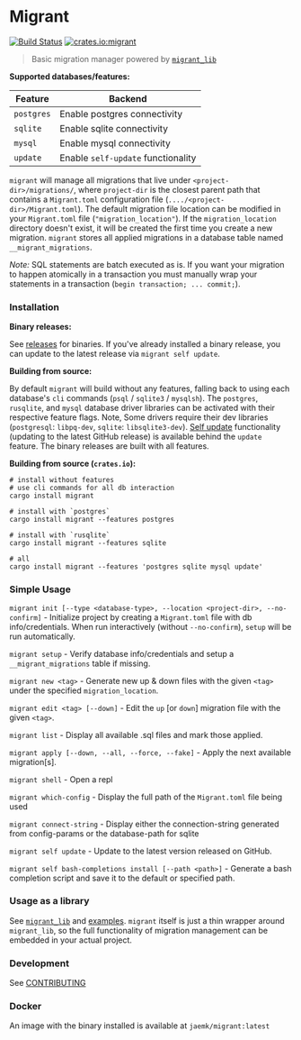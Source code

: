 # Migrant
[![Build Status](https://travis-ci.org/jaemk/migrant.svg?branch=master)](https://travis-ci.org/jaemk/migrant)
[![crates.io:migrant](https://img.shields.io/crates/v/migrant.svg?label=migrant)](https://crates.io/crates/migrant)

> Basic migration manager powered by [`migrant_lib`](https://github.com/jaemk/migrant_lib)


**Supported databases/features:**

| Feature       |    Backend                            |
|---------------|---------------------------------------|
| `postgres`    | Enable postgres connectivity          |
| `sqlite`      | Enable sqlite connectivity            |
| `mysql`       | Enable mysql connectivity             |
| `update`      | Enable `self-update` functionality    |


`migrant` will manage all migrations that live under `<project-dir>/migrations/`, where `project-dir` is the closest
parent path that contains a `Migrant.toml` configuration file (`..../<project-dir>/Migrant.toml`).
The default migration file location can be modified in your `Migrant.toml` file (`"migration_location"`).
If the `migration_location` directory doesn't exist, it will be created the first time you create a new migration.
`migrant` stores all applied migrations in a database table named `__migrant_migrations`.

*Note:* SQL statements are batch executed as is. If you want your migration to happen atomically in a
transaction you must manually wrap your statements in a transaction (`begin transaction; ... commit;`).


### Installation

**Binary releases:**

See [releases](https://github.com/jaemk/migrant/releases) for binaries. If you've already installed a binary release, you can update to the latest release via `migrant self update`.

**Building from source:**

By default `migrant` will build without any features, falling back to using each database's `cli` commands
(`psql` / `sqlite3` / `mysqlsh`).
The `postgres`, `rusqlite`, and `mysql` database driver libraries can be activated with their respective feature flags.
Note, Some drivers require their dev libraries (`postgresql`: `libpq-dev`, `sqlite`: `libsqlite3-dev`).
[Self update](https://github.com/jaemk/self_update) functionality (updating to the latest GitHub release) is available behind the `update` feature.
The binary releases are built with all features.

**Building from source (`crates.io`):**

```shell
# install without features
# use cli commands for all db interaction
cargo install migrant

# install with `postgres`
cargo install migrant --features postgres

# install with `rusqlite`
cargo install migrant --features sqlite

# all
cargo install migrant --features 'postgres sqlite mysql update'
```

### Simple Usage

`migrant init [--type <database-type>, --location <project-dir>, --no-confirm]` - Initialize project by creating a `Migrant.toml` file with db info/credentials.
When run interactively (without `--no-confirm`), `setup` will be run automatically.

`migrant setup` - Verify database info/credentials and setup a `__migrant_migrations` table if missing.

`migrant new <tag>` - Generate new up & down files with the given `<tag>` under the specified `migration_location`.

`migrant edit <tag> [--down]` - Edit the `up` [or `down`] migration file with the given `<tag>`.

`migrant list` - Display all available .sql files and mark those applied.

`migrant apply [--down, --all, --force, --fake]` - Apply the next available migration[s].

`migrant shell` - Open a repl

`migrant which-config` - Display the full path of the `Migrant.toml` file being used

`migrant connect-string` - Display either the connection-string generated from config-params or the database-path for sqlite

`migrant self update` - Update to the latest version released on GitHub.

`migrant self bash-completions install [--path <path>]` - Generate a bash completion script and save it to the default or specified path.


### Usage as a library

See [`migrant_lib`](https://github.com/jaemk/migrant_lib) and
[examples](https://github.com/jaemk/migrant_lib/tree/master/examples).
`migrant` itself is just a thin wrapper around `migrant_lib`, so the full functionality of migration management
can be embedded in your actual project.


### Development

See [CONTRIBUTING](https://github.com/jaemk/migrant/blob/master/CONTRIBUTING.md)


### Docker

An image with the binary installed is available at `jaemk/migrant:latest` 

